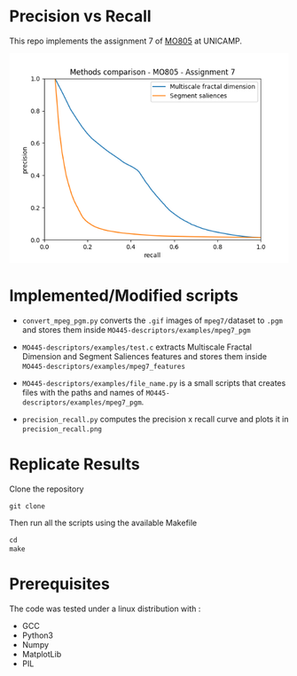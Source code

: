 # Precision vs Recall
This repo implements the assignment 7 of [MO805](http://www.ic.unicamp.br/~rtorres/mo805A_19s1/07-assignment.pdf) at UNICAMP.

![](precision_recall.png?raw=true)

# Implemented/Modified scripts

* `convert_mpeg_pgm.py` converts the `.gif` images of `mpeg7/`dataset to `.pgm` and stores them inside `MO445-descriptors/examples/mpeg7_pgm`

* `MO445-descriptors/examples/test.c` extracts Multiscale Fractal Dimension and Segment Saliences features and stores them inside `MO445-descriptors/examples/mpeg7_features`

* `MO445-descriptors/examples/file_name.py` is a small scripts that creates files with the paths and names of `MO445-descriptors/examples/mpeg7_pgm`.

* `precision_recall.py` computes the precision x recall curve and plots it in `precision_recall.png`

# Replicate Results

Clone the repository

```
git clone
```

Then run all the scripts using the available Makefile

```
cd 
make
```

# Prerequisites

The code was tested under a linux distribution with :

* GCC
* Python3
* Numpy
* MatplotLib
* PIL


